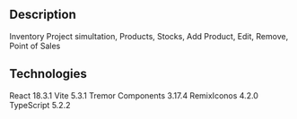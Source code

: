## Description
Inventory Project simultation, Products, Stocks, Add Product, Edit, Remove, Point of Sales

## Technologies
React 18.3.1
Vite 5.3.1
Tremor Components 3.17.4 
RemixIconos 4.2.0
TypeScript 5.2.2

